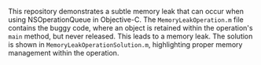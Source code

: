 This repository demonstrates a subtle memory leak that can occur when using NSOperationQueue in Objective-C.  The `MemoryLeakOperation.m` file contains the buggy code, where an object is retained within the operation's `main` method, but never released.  This leads to a memory leak.  The solution is shown in `MemoryLeakOperationSolution.m`, highlighting proper memory management within the operation.